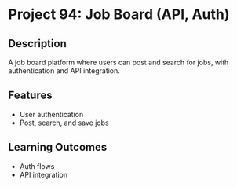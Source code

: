# Project 94: Job Board (API, Auth)

## Description
A job board platform where users can post and search for jobs, with authentication and API integration.

## Features
- User authentication
- Post, search, and save jobs

## Learning Outcomes
- Auth flows
- API integration
